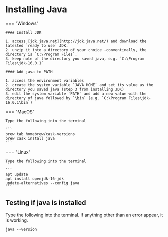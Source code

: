 # Installing Java

=== "Windows" 

    #### Install JDK

    1. access [jdk.java.net](http://jdk.java.net/) and download the latested `ready to use` JDK. 
    2. unzip it into a directory of your choice -conventinally, the directory is `C:\Program Files`.
    3. keep note of the directory you saved java, e.g. `C:\Program Files\jdk-16.0.1`

    #### Add java to PATH

    1. access the environment variables
    2. create the system variable `JAVA_HOME` and set its value as the directory you saved java (step 3 from installing JDK)
    3. edit the system variable `PATH` and add a new value with the directory of java followed by `\bin` (e.g. `C:\Program Files\jdk-16.0.1\bin`)

=== "MacOS"

    Type the following into the terminal

    ```
    brew tab homebrew/cask-versions
    brew cask install java
    ```

=== "Linux"

    Type the following into the terminal

    ```
    apt update
    apt install openjdk-16-jdk
    update-alternatives --config java
    ```
## Testing if java is installed

Type the following into the terminal. If anything other than an error appear, it is working.

```
java --version
```